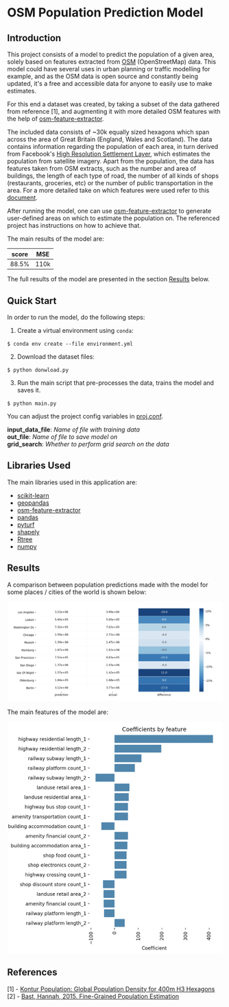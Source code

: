 # OSM Population Prediction Model

## Introduction

This project consists of a model to predict the population of a given area, solely based on 
features extracted from [OSM](https://wiki.openstreetmap.org/wiki/Map_Features) (OpenStreetMap) data. 
This model could have several uses in urban planning or traffic modelling for example, 
and as the OSM data is open source and constantly being updated, it's a free and accessible data for anyone to 
easily use to make estimates.

For this end a dataset was created, by taking a subset of the data gathered from reference [1], and augmenting it with more 
detailed OSM features with the help of [osm-feature-extractor](https://github.com/diogomatoschaves/osm-feature-extractor). 

The included data consists of ~30k equally sized hexagons which span across the area of 
Great Britain (England, Wales and Scotland). The data contains information regarding the population of each area, 
in turn derived from Facebook's 
[High Resolution Settlement Layer](https://research.fb.com/downloads/high-resolution-settlement-layer-hrsl/), 
which estimates the population from satellite imagery. Apart from the population, the data has features taken from 
OSM extracts, such as the number and area of buildings, the length of each type of road, 
the number of all kinds of shops (restaurants, groceries, etc) or the number of public transportation in the area. 
For a more detailed take on which features were used refer to this 
[document](https://github.com/diogomatoschaves/osm-feature-extractor/blob/master/feature_extractor/feature_augmenting/FEATURES.md).

After running the model, one can use [osm-feature-extractor](https://github.com/diogomatoschaves/osm-feature-extractor) to 
generate user-defined areas on which to estimate the population on. The referenced project has instructions on how to 
achieve that.

The main results of the model are:

| score | MSE | 
|-----------|--------|
| 88.5%     |   110k | 


The full results of the model are presented in the section [Results](#results) below.


## Quick Start

In order to run the model, do the following steps:

1. Create a virtual environment using `conda`: <br>
```shell script
$ conda env create --file environment.yml
```
   
2. Download the dataset files:
```shell script
$ python donwload.py
```

3. Run the main script that pre-processes the data, trains the model and saves it.
```shell script
$ python main.py
```

You can adjust the project config variables in [proj.conf](proj.conf).

**input_data_file**: _Name of file with training data_ <br>
**out_file**: _Name of file to save model on_ <br>
**grid_search**: _Whether to perform grid search on the data_ <br>

## Libraries Used

The main libraries used in this application are:

- [scikit-learn](https://github.com/scikit-learn/scikit-learn)
- [geopandas](https://github.com/geopandas/geopandas)
- [osm-feature-extractor](https://github.com/diogomatoschaves/osm-feature-extractor)
- [pandas](https://github.com/pandas-dev/pandas)
- [pyturf](https://github.com/diogomatoschaves/pyturf)
- [shapely](https://github.com/Toblerity/Shapely)
- [Rtree](https://github.com/Toblerity/rtree)
- [numpy](https://github.com/numpy/numpy)

## Results

A comparison between population predictions made with the model for some places / cities of the world is shown below:

![results](utils/img/comparison_results_model.png)

The main features of the model are:

![features](utils/img/feature_coefficients.png) 


## References

[1] - [Kontur Population: Global Population Density for 400m H3 Hexagons](https://data.humdata.org/dataset/kontur-population-dataset) <br>
[2] - [Bast, Hannah, 2015. Fine-Grained Population Estimation](http://ad-publications.informatik.uni-freiburg.de/GIS_population_BSW_2015.pdf)